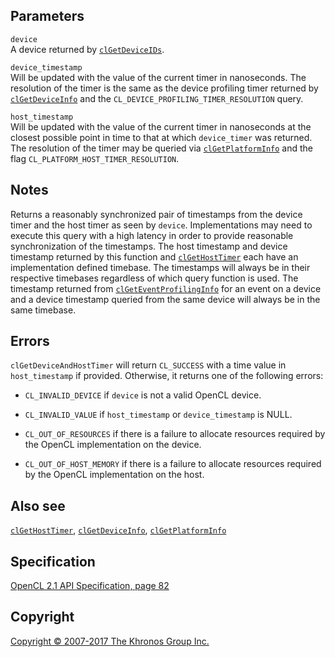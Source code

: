 
## Parameters

`device`  
A device returned by [`clGetDeviceIDs`](clGetDeviceIDs.html).

`device_timestamp`  
Will be updated with the value of the current timer in nanoseconds. The
resolution of the timer is the same as the device profiling timer
returned by [`clGetDeviceInfo`](clGetDeviceInfo.html) and the
`CL_DEVICE_PROFILING_TIMER_RESOLUTION` query.

`host_timestamp`  
Will be updated with the value of the current timer in nanoseconds at
the closest possible point in time to that at which `device_timer` was
returned. The resolution of the timer may be queried via
[`clGetPlatformInfo`](clGetPlatformInfo.html) and the flag
`CL_PLATFORM_HOST_TIMER_RESOLUTION`.

## Notes

Returns a reasonably synchronized pair of timestamps from the device
timer and the host timer as seen by `device`. Implementations may need
to execute this query with a high latency in order to provide reasonable
synchronization of the timestamps. The host timestamp and device
timestamp returned by this function and
[`clGetHostTimer`](clGetHostTimer.html) each have an implementation
defined timebase. The timestamps will always be in their respective
timebases regardless of which query function is used. The timestamp
returned from [`clGetEventProfilingInfo`](clGetEventProfilingInfo.html)
for an event on a device and a device timestamp queried from the same
device will always be in the same timebase.

## Errors

`clGetDeviceAndHostTimer` will return `CL_SUCCESS` with a time value in
`host_timestamp` if provided. Otherwise, it returns one of the following
errors:

-   `CL_INVALID_DEVICE` if `device` is not a valid OpenCL device.

-   `CL_INVALID_VALUE` if `host_timestamp` or `device_timestamp` is
    NULL.

-   `CL_OUT_OF_RESOURCES` if there is a failure to allocate resources
    required by the OpenCL implementation on the device.

-   `CL_OUT_OF_HOST_MEMORY` if there is a failure to allocate resources
    required by the OpenCL implementation on the host.

## Also see

[`clGetHostTimer`](clGetHostTimer.html),
[`clGetDeviceInfo`](clGetDeviceInfo.html),
[`clGetPlatformInfo`](clGetPlatformInfo.html)

## Specification

[OpenCL 2.1 API Specification, page
82](https://www.khronos.org/registry/cl/specs/opencl-2.1.pdf#page=82)

## Copyright

[Copyright © 2007-2017 The Khronos Group Inc.](copyright.html)
